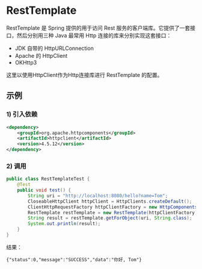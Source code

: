 # RestTemplate
RestTemplate 是 Spring 提供的用于访问 Rest 服务的客户端库。它提供了一套接口，然后分别用三种 Java 最常用 Http 连接的库来分别实现这套接口：
* JDK 自带的 HttpURLConnection
* Apache 的 HttpClient
* OKHttp3

这里以使用HttpClient作为Http连接库进行 RestTemplate 的配置。

## 示例
### 1) 引入依赖
```xml
<dependency>
    <groupId>org.apache.httpcomponents</groupId>
    <artifactId>httpclient</artifactId>
    <version>4.5.12</version>
</dependency>
```
### 2) 调用
```java
public class RestTemplateTest {
    @Test
    public void test() {
        String uri = "http://localhost:8080/hello?name=Tom";
        CloseableHttpClient httpClient = HttpClients.createDefault();
        ClientHttpRequestFactory httpClientFactory = new HttpComponentsClientHttpRequestFactory(httpClient);
        RestTemplate restTemplate = new RestTemplate(httpClientFactory);
        String result = restTemplate.getForObject(uri, String.class);
        System.out.println(result);
    }
}
```
结果：
```
{"status":0,"message":"SUCCESS","data":"你好, Tom"}
```